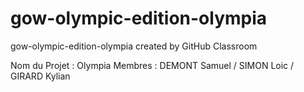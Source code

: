 # gow-olympic-edition-olympia
gow-olympic-edition-olympia created by GitHub Classroom

Nom du Projet : Olympia
Membres : DEMONT Samuel / SIMON Loic / GIRARD Kylian
